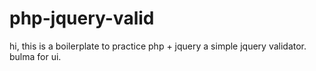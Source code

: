 # php-jquery-valid


hi, this is a boilerplate to practice php + jquery
a simple jquery validator.
bulma for ui.

